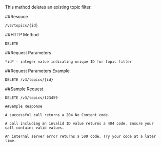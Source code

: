 This method deletes an existing topic filter.

##Resouce

	/v3/topics/{id}

##HTTP Method

	DELETE

##Request Parameters

	*id* - integer value indicating unique ID for topic filter

##Request Parameters Example

	DELETE /v3/topics/{id}

##Sample Request
```
DELETE /v3/topics/123459

##Sample Response

A successful call returns a 204 No Content code.

A call including an invalid ID value returns a 404 code. Ensure your call contains valid values.

An internal server error returns a 500 code. Try your code at a later time.